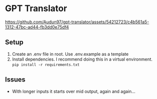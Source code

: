 # GPT Translator
https://github.com/Audun97/gpt-translator/assets/54212723/c4b561a5-1312-47bc-ad44-fb3dd0e75df4
## Setup
1. Create an .env file in root. Use .env.example as a template
2. Install dependencies. I recommend doing this in a virtual environment. `pip install -r requirements.txt`
## Issues
- With longer inputs it starts over mid output, again and again...

